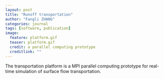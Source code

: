 ```yaml
---
layout: post
title: "Runoff transportation"
author: "Fangli ZHANG"
categories: journal
tags: [software, publication]
image:
  feature: platform.gif
  teaser: platform.gif
  credit: a parallel computing prototype
  creditlink: ""
---
```


The transportation platform is a MPI parallel computing prototype for real-time simulation of surface flow transportation.
